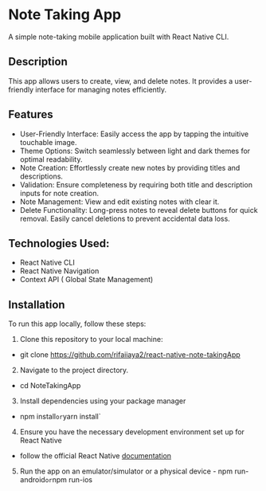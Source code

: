 # Note Taking App
A simple note-taking mobile application built with React Native CLI.
## Description
This app allows users to create, view,  and delete notes. It provides a user-friendly interface for managing notes efficiently.
## Features
- User-Friendly Interface: Easily access the app by tapping the intuitive touchable image.
- Theme Options: Switch seamlessly between light and dark themes for optimal readability.
- Note Creation: Effortlessly create new notes by providing titles and descriptions.
- Validation: Ensure completeness by requiring both title and description inputs for note creation.
- Note Management: View and edit existing notes with clear it.
- Delete Functionality: Long-press notes to reveal delete buttons for quick removal. Easily cancel deletions to prevent accidental data loss.
## Technologies Used: 
 - React Native CLI
 - React Native Navigation
 - Context API ( Global State Management)
## Installation
To run this app locally, follow these steps:
  1. Clone this repository to your local machine:
  - git clone https://github.com/rifaiiaya2/react-native-note-takingApp
  2. Navigate to the project directory.
  - cd NoteTakingApp
  3. Install dependencies using your package manager
  - npm install` or `yarn install`
  4. Ensure you have the necessary development environment set up for React Native
  - follow the official React Native [documentation](https://reactnative.dev/docs/environment-setup)
  5. Run the app on an emulator/simulator or a physical device
           - npm run-android` or `npm run-ios
